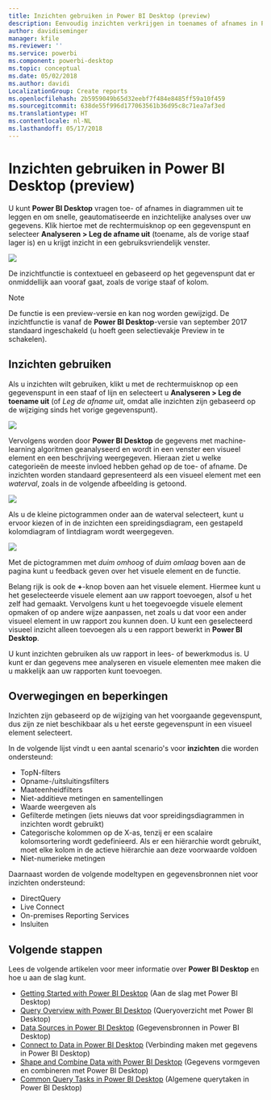 ```yaml
---
title: Inzichten gebruiken in Power BI Desktop (preview)
description: Eenvoudig inzichten verkrijgen in toenames of afnames in Power BI Desktop
author: davidiseminger
manager: kfile
ms.reviewer: ''
ms.service: powerbi
ms.component: powerbi-desktop
ms.topic: conceptual
ms.date: 05/02/2018
ms.author: davidi
LocalizationGroup: Create reports
ms.openlocfilehash: 2b5959049b65d32eebf7f484e8485ff59a10f459
ms.sourcegitcommit: 638de55f996d177063561b36d95c8c71ea7af3ed
ms.translationtype: HT
ms.contentlocale: nl-NL
ms.lasthandoff: 05/17/2018
---
```

# <a name="use-insights-in-power-bi-desktop-preview"></a>Inzichten gebruiken in Power BI Desktop (preview)
U kunt **Power BI Desktop** vragen toe- of afnames in diagrammen uit te leggen en om snelle, geautomatiseerde en inzichtelijke analyses over uw gegevens. Klik hiertoe met de rechtermuisknop op een gegevenspunt en selecteer **Analyseren > Leg de afname uit** (toename, als de vorige staaf lager is) en u krijgt inzicht in een gebruiksvriendelijk venster.

![](media/desktop-insights/insights_01.png)

De inzichtfunctie is contextueel en gebaseerd op het gegevenspunt dat er onmiddellijk aan vooraf gaat, zoals de vorige staaf of kolom.

> [!NOTE]
> De functie is een preview-versie en kan nog worden gewijzigd. De inzichtfunctie is vanaf de **Power BI Desktop**-versie van september 2017 standaard ingeschakeld (u hoeft geen selectievakje Preview in te schakelen).
> 
> 

## <a name="using-insights"></a>Inzichten gebruiken
Als u inzichten wilt gebruiken, klikt u met de rechtermuisknop op een gegevenspunt in een staaf of lijn en selecteert u **Analyseren > Leg de toename uit** (of *Leg de afname uit*, omdat alle inzichten zijn gebaseerd op de wijziging sinds het vorige gegevenspunt).

![](media/desktop-insights/insights_02.png)

Vervolgens worden door **Power BI Desktop** de gegevens met machine-learning algoritmen geanalyseerd en wordt in een venster een visueel element en een beschrijving weergegeven. Hieraan ziet u welke categorieën de meeste invloed hebben gehad op de toe- of afname. De inzichten worden standaard gepresenteerd als een visueel element met een *waterval*, zoals in de volgende afbeelding is getoond.

![](media/desktop-insights/insights_03.png)

Als u de kleine pictogrammen onder aan de waterval selecteert, kunt u ervoor kiezen of in de inzichten een spreidingsdiagram, een gestapeld kolomdiagram of lintdiagram wordt weergegeven.

![](media/desktop-insights/insights_04.png)

Met de pictogrammen met *duim omhoog* of *duim omlaag* boven aan de pagina kunt u feedback geven over het visuele element en de functie.

Belang rijk is ook de **+**-knop boven aan het visuele element. Hiermee kunt u het geselecteerde visuele element aan uw rapport toevoegen, alsof u het zelf had gemaakt. Vervolgens kunt u het toegevoegde visuele element opmaken of op andere wijze aanpassen, net zoals u dat voor een ander visueel element in uw rapport zou kunnen doen. U kunt een geselecteerd visueel inzicht alleen toevoegen als u een rapport bewerkt in **Power BI Desktop**.

U kunt inzichten gebruiken als uw rapport in lees- of bewerkmodus is. U kunt er dan gegevens mee analyseren en visuele elementen mee maken die u makkelijk aan uw rapporten kunt toevoegen.

## <a name="considerations-and-limitations"></a>Overwegingen en beperkingen
Inzichten zijn gebaseerd op de wijziging van het voorgaande gegevenspunt, dus zijn ze niet beschikbaar als u het eerste gegevenspunt in een visueel element selecteert. 

In de volgende lijst vindt u een aantal scenario's voor **inzichten** die worden ondersteund:

* TopN-filters
* Opname-/uitsluitingsfilters
* Maateenheidfilters
* Niet-additieve metingen en samentellingen
* Waarde weergeven als
* Gefilterde metingen (iets nieuws dat voor spreidingsdiagrammen in inzichten wordt gebruikt)
* Categorische kolommen op de X-as, tenzij er een scalaire kolomsortering wordt gedefinieerd. Als er een hiërarchie wordt gebruikt, moet elke kolom in de actieve hiërarchie aan deze voorwaarde voldoen
* Niet-numerieke metingen

Daarnaast worden de volgende modeltypen en gegevensbronnen niet voor inzichten ondersteund:

* DirectQuery
* Live Connect
* On-premises Reporting Services
* Insluiten

## <a name="next-steps"></a>Volgende stappen
Lees de volgende artikelen voor meer informatie over **Power BI Desktop** en hoe u aan de slag kunt.

* [Getting Started with Power BI Desktop](desktop-getting-started.md) (Aan de slag met Power BI Desktop)
* [Query Overview with Power BI Desktop](desktop-query-overview.md) (Queryoverzicht met Power BI Desktop)
* [Data Sources in Power BI Desktop](desktop-data-sources.md) (Gegevensbronnen in Power BI Desktop)
* [Connect to Data in Power BI Desktop](desktop-connect-to-data.md) (Verbinding maken met gegevens in Power BI Desktop)
* [Shape and Combine Data with Power BI Desktop](desktop-shape-and-combine-data.md) (Gegevens vormgeven en combineren met Power BI Desktop)
* [Common Query Tasks in Power BI Desktop](desktop-common-query-tasks.md) (Algemene querytaken in Power BI Desktop)   


